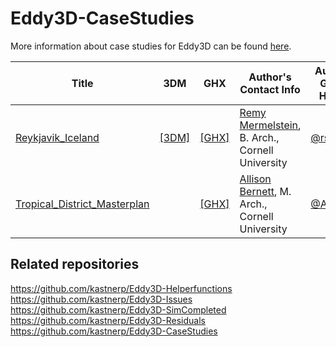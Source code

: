 # Eddy3D-CaseStudies

More information about case studies for Eddy3D can be found [here](https://www.eddy3d.com/case-studies/).

| Title                                                                                                                         | 3DM                                                               | GHX                                                                                                                | Author's Contact Info                                                                                     | Author's Github Handle                   |
| ----------------------------------------------------------------------------------------------------------------------------- | ----------------------------------------------------------------- | ------------------------------------------------------------------------------------------------------------------ | --------------------------------------------------------------------------------------------------------- | ---------------------------------------- |
| <a href='https://www.eddy3d.com/case-study-reykjavik/'>Reykjavik_Iceland</a>                                                  | <a href='https://www.eddy3d.com/download/406/' download>[3DM]</a> | <a href='https://github.com/kastnerp/Eddy3D-CaseStudies/tree/main/Reykjavik_Iceland' download>[GHX]</a>            | <a href='https://www.linkedin.com/in/remy-mermelstein'>Remy Mermelstein</a>, B. Arch., Cornell University | [@rsm278](https://github.com/rsm278)     |
| <a href='https://www.eddy3d.com/wp-content/uploads/2021/02/Tropical_District_Masterplan.pdf'>Tropical_District_Masterplan</a> |                                                                   | <a href='https://github.com/kastnerp/Eddy3D-CaseStudies/tree/main/Tropical_District_Masterplan' download>[GHX]</a> | <a href='https://www.linkedin.com/in/allison-bernett/'>Allison Bernett</a>, M. Arch., Cornell University  | [@ABernett](https://github.com/ABernett) |


## Related repositories

https://github.com/kastnerp/Eddy3D-Helperfunctions  
https://github.com/kastnerp/Eddy3D-Issues  
https://github.com/kastnerp/Eddy3D-SimCompleted  
https://github.com/kastnerp/Eddy3D-Residuals  
https://github.com/kastnerp/Eddy3D-CaseStudies  
